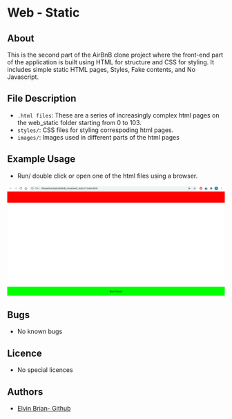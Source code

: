 # Web - Static

## About
This is the second part of the AirBnB clone  project where the front-end part of the application is built using HTML for structure and CSS for styling. It includes simple static HTML pages, Styles, Fake contents, and No Javascript.
## File Description
 - `.html files`: These are a series of increasingly complex html pages on the web_static folder starting from 0 to 103.
 - `styles/`: CSS files for styling correspoding html pages.
 - `images/`: Images used in different parts of the html pages

## Example Usage
- Run/ double click or open one of the html files using a browser.
<img src="images/ex_usage.png">

## Bugs
- No known bugs

## Licence
- No special licences

## Authors
 - [Elvin Brian- Github](/https://github.com/eli490)
